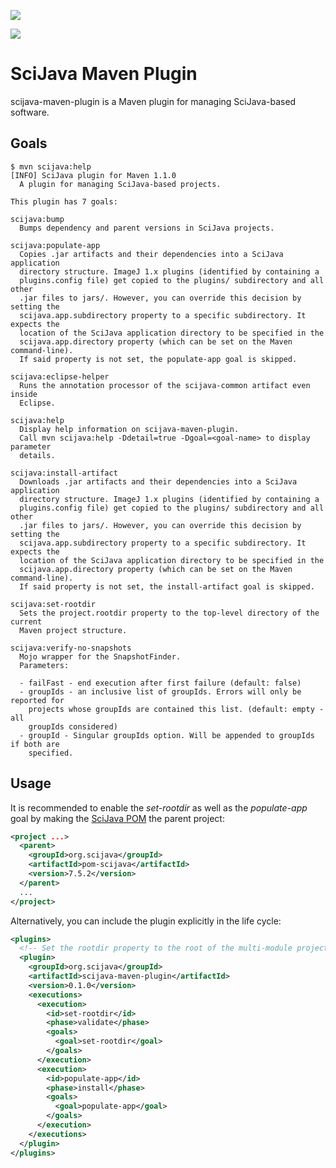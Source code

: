 [![](https://github.com/scijava/scijava-maven-plugin/actions/workflows/build-main.yml/badge.svg)](https://github.com/scijava/scijava-maven-plugin/actions/workflows/build-main.yml)

[![](https://img.shields.io/maven-central/v/org.scijava/scijava-maven-plugin.svg)](http://search.maven.org/#search%7Cgav%7C1%7Cg%3A%22org.scijava%22%20AND%20a%3A%22scijava-maven-plugin%22)

SciJava Maven Plugin
====================

scijava-maven-plugin is a Maven plugin for managing SciJava-based software.

Goals
-----

```shell
$ mvn scijava:help
[INFO] SciJava plugin for Maven 1.1.0
  A plugin for managing SciJava-based projects.

This plugin has 7 goals:

scijava:bump
  Bumps dependency and parent versions in SciJava projects.

scijava:populate-app
  Copies .jar artifacts and their dependencies into a SciJava application
  directory structure. ImageJ 1.x plugins (identified by containing a
  plugins.config file) get copied to the plugins/ subdirectory and all other
  .jar files to jars/. However, you can override this decision by setting the
  scijava.app.subdirectory property to a specific subdirectory. It expects the
  location of the SciJava application directory to be specified in the
  scijava.app.directory property (which can be set on the Maven command-line).
  If said property is not set, the populate-app goal is skipped.

scijava:eclipse-helper
  Runs the annotation processor of the scijava-common artifact even inside
  Eclipse.

scijava:help
  Display help information on scijava-maven-plugin.
  Call mvn scijava:help -Ddetail=true -Dgoal=<goal-name> to display parameter
  details.

scijava:install-artifact
  Downloads .jar artifacts and their dependencies into a SciJava application
  directory structure. ImageJ 1.x plugins (identified by containing a
  plugins.config file) get copied to the plugins/ subdirectory and all other
  .jar files to jars/. However, you can override this decision by setting the
  scijava.app.subdirectory property to a specific subdirectory. It expects the
  location of the SciJava application directory to be specified in the
  scijava.app.directory property (which can be set on the Maven command-line).
  If said property is not set, the install-artifact goal is skipped.

scijava:set-rootdir
  Sets the project.rootdir property to the top-level directory of the current
  Maven project structure.

scijava:verify-no-snapshots
  Mojo wrapper for the SnapshotFinder.
  Parameters:

  - failFast - end execution after first failure (default: false)
  - groupIds - an inclusive list of groupIds. Errors will only be reported for
    projects whose groupIds are contained this list. (default: empty - all
    groupIds considered)
  - groupId - Singular groupIds option. Will be appended to groupIds if both are
    specified.
```

Usage
-----

It is recommended to enable the _set-rootdir_ as well as the _populate-app_
goal by making the [SciJava POM](http://github.com/scijava/pom-scijava)
the parent project:

```xml
<project ...>
  <parent>
    <groupId>org.scijava</groupId>
    <artifactId>pom-scijava</artifactId>
    <version>7.5.2</version>
  </parent>
  ...
</project>
```

Alternatively, you can include the plugin explicitly in the life cycle:

```xml
<plugins>
  <!-- Set the rootdir property to the root of the multi-module project -->
  <plugin>
    <groupId>org.scijava</groupId>
    <artifactId>scijava-maven-plugin</artifactId>
    <version>0.1.0</version>
    <executions>
      <execution>
        <id>set-rootdir</id>
        <phase>validate</phase>
        <goals>
          <goal>set-rootdir</goal>
        </goals>
      </execution>
      <execution>
        <id>populate-app</id>
        <phase>install</phase>
        <goals>
          <goal>populate-app</goal>
        </goals>
      </execution>
    </executions>
  </plugin>
</plugins>
```
